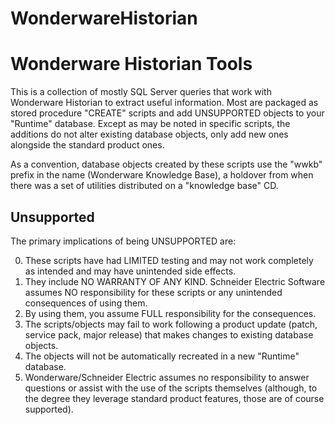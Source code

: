 # WonderwareHistorian
Wonderware Historian Tools
==========================

This is a collection of mostly SQL Server queries that work with Wonderware Historian to extract useful information. Most are packaged as stored procedure "CREATE" scripts and add UNSUPPORTED objects to your "Runtime" database. Except as may be noted in specific scripts, the additions do not alter existing database objects, only add new ones alongside the standard product ones. 

As a convention, database objects created by these scripts use the "wwkb" prefix in the name (Wonderware Knowledge Base), a holdover from when there was a set of utilities distributed on a "knowledge base" CD. 

Unsupported
-----------

The primary implications of being UNSUPPORTED are:

0. These scripts have had LIMITED testing and may not work completely as intended and may have unintended side effects.
0. They include NO WARRANTY OF ANY KIND. Schneider Electric Software assumes NO responsibility for these scripts or any unintended consequences of using them.
0. By using them, you assume FULL responsibility for the consequences.
0. The scripts/objects may fail to work following a product update (patch, service pack, major release) that makes changes to existing database objects.
0. The objects will not be automatically recreated in a new "Runtime" database.
0. Wonderware/Schneider Electric assumes no responsibility to answer questions or assist with the use of the scripts themselves (although, to the degree they leverage standard product features, those are of course supported).
